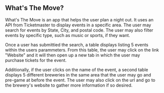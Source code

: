 ## What's The Move?

What's The Move is an app that helps the user plan a night out. It uses an API from Ticketmaster to display events in a specific area. The user may search for events by State, City, and postal code. The user may also filter events by specific type, such as music or sports, if they want. 

Once a user has submittied the search, a table displays listing 5 events within the users parammeters. From this table, the user may click on the link "Website" and it will then open up a new tab in which the user may purchase tickets for the event. 

Additionally, if the user clicks on the name of the event, a second table displays 5 different breweries in the same area that the user may go and pre-game at before the event. The user may also click on the url and go to the brewery's website to gather more information if so desired.
